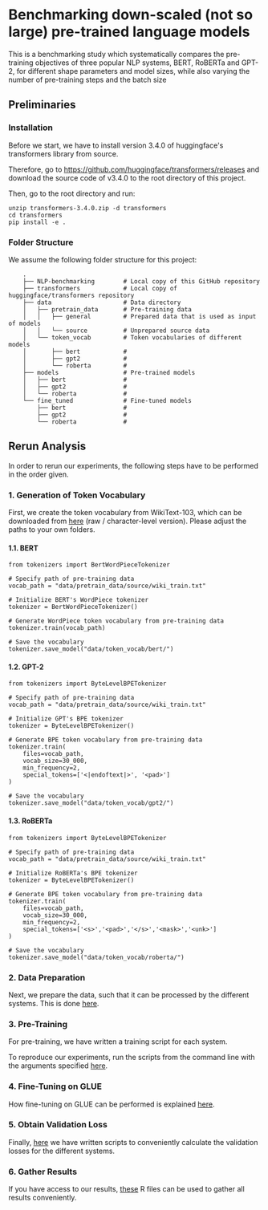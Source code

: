 # Benchmarking down-scaled (not so large) pre-trained language models

This is a benchmarking study which systematically  compares  the  pre-training  objectives of three popular NLP systems, BERT, RoBERTa and GPT-2, for different shape parameters and model sizes,  while  also  varying  the  number  of  pre-training steps and the batch size

## Preliminaries

### Installation

Before we start, we have to install version 3.4.0 of huggingface's transformers library from source.

Therefore, go to https://github.com/huggingface/transformers/releases and download the source code of v3.4.0 to the root directory of this project.

Then, go to the root directory and run:

```
unzip transformers-3.4.0.zip -d transformers
cd transformers
pip install -e .
```

### Folder Structure

We assume the following folder structure for this project:
```
    .
    ├── NLP-benchmarking        # Local copy of this GitHub repository
    ├── transformers            # Local copy of huggingface/transformers repository
    ├── data                    # Data directory
    │   ├── pretrain_data       # Pre-training data
    │   │   ├── general         # Prepared data that is used as input of models
    │   │   └── source          # Unprepared source data 
    │   └── token_vocab         # Token vocabularies of different models
    │       ├── bert            #
    │       ├── gpt2            #
    │       └── roberta         #
    ├── models                  # Pre-trained models
    │   ├── bert                #
    │   ├── gpt2                # 
    │   └── roberta             # 
    └── fine_tuned              # Fine-tuned models
        ├── bert                # 
        ├── gpt2                # 
        └── roberta             # 
```

## Rerun Analysis

In order to rerun our experiments, the following steps have to be performed in the order given.

### 1. Generation of Token Vocabulary

First, we create the token vocabulary from WikiText-103, which can be downloaded from [here](https://www.salesforce.com/products/einstein/ai-research/the-wikitext-dependency-language-modeling-dataset/) (raw / character-level version). Please adjust the paths to your own folders.

#### 1.1. BERT
```
from tokenizers import BertWordPieceTokenizer

# Specify path of pre-training data
vocab_path = "data/pretrain_data/source/wiki_train.txt"

# Initialize BERT's WordPiece tokenizer 
tokenizer = BertWordPieceTokenizer()

# Generate WordPiece token vocabulary from pre-training data
tokenizer.train(vocab_path)

# Save the vocabulary
tokenizer.save_model("data/token_vocab/bert/")
```

#### 1.2. GPT-2
```
from tokenizers import ByteLevelBPETokenizer

# Specify path of pre-training data
vocab_path = "data/pretrain_data/source/wiki_train.txt"

# Initialize GPT's BPE tokenizer 
tokenizer = ByteLevelBPETokenizer()

# Generate BPE token vocabulary from pre-training data
tokenizer.train(
    files=vocab_path, 
    vocab_size=30_000, 
    min_frequency=2, 
    special_tokens=['<|endoftext|>', '<pad>']
)

# Save the vocabulary
tokenizer.save_model("data/token_vocab/gpt2/")

```

#### 1.3. RoBERTa
```
from tokenizers import ByteLevelBPETokenizer

# Specify path of pre-training data
vocab_path = "data/pretrain_data/source/wiki_train.txt"

# Initialize RoBERTa's BPE tokenizer 
tokenizer = ByteLevelBPETokenizer()

# Generate BPE token vocabulary from pre-training data
tokenizer.train(
    files=vocab_path, 
    vocab_size=30_000, 
    min_frequency=2, 
    special_tokens=['<s>','<pad>','</s>','<mask>','<unk>']
)

# Save the vocabulary
tokenizer.save_model("data/token_vocab/roberta/")
```

### 2. Data Preparation

Next, we prepare the data, such that it can be processed by the different systems. This is done [here](https://github.com/PMSchulze/NLP-benchmarking/tree/master/data_preparation).

### 3. Pre-Training

For pre-training, we have written a training script for each system. 

To reproduce our experiments, run the scripts from the command line with the arguments specified [here](https://github.com/PMSchulze/NLP-benchmarking/tree/master/pretraining).

### 4. Fine-Tuning on GLUE

How fine-tuning on GLUE can be performed is explained [here](https://github.com/PMSchulze/NLP-benchmarking/tree/master/glue).

### 5. Obtain Validation Loss

Finally, [here](https://github.com/PMSchulze/NLP-benchmarking/tree/master/evaluation) we have written scripts to conveniently calculate the validation losses for the different systems.

### 6. Gather Results

If you have access to our results, [these](https://github.com/PMSchulze/NLP-benchmarking/tree/master/results) R files can be used to gather all results conveniently. 

